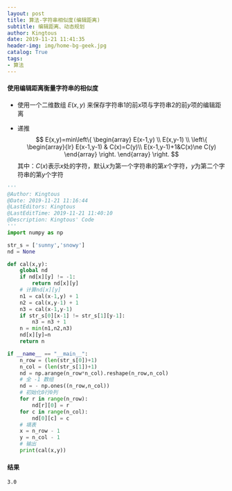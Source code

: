 ```yaml
---
layout: post
title: 算法-字符串相似度(编辑距离)
subtitle: 编辑距离、动态规划
author: Kingtous
date: 2019-11-21 11:41:35
header-img: img/home-bg-geek.jpg
catalog: True
tags:
- 算法
---
```


#### 使用编辑距离衡量字符串的相似度

- 使用一个二维数组 $E(x,y)$ 来保存字符串1的前$x$项与字符串2的前$y$项的编辑距离

- 递推
    $$
    E(x,y)=min\left\{
    \begin{array}
    E(x-1,y) \\
    E(x,y-1) \\
    \left\{
    \begin{array}{lr}
    E(x-1,y-1) & C(x)=C(y)\\
    E(x-1,y-1)+1&C(x)\ne C(y)
    \end{array}
    \right.
    \end{array}
    \right.
    $$
    其中：$C(x)$表示$x$处的字符，默认$x$为第一个字符串的第$x$个字符，$y$为第二个字符串的第$y$个字符

```python
'''
@Author: Kingtous
@Date: 2019-11-21 11:16:44
@LastEditors: Kingtous
@LastEditTime: 2019-11-21 11:40:10
@Description: Kingtous' Code
'''
import numpy as np

str_s = ['sunny','snowy']
nd = None

def cal(x,y):
    global nd
    if nd[x][y] != -1:
        return nd[x][y]
    # 计算nd[x][y]
    n1 = cal(x-1,y) + 1
    n2 = cal(x,y-1) + 1
    n3 = cal(x-1,y-1)
    if str_s[0][x-1] != str_s[1][y-1]:
        n3 = n3 + 1
    n = min(n1,n2,n3)
    nd[x][y]=n
    return n

if __name__ == "__main__":
    n_row = (len(str_s[0])+1)
    n_col = (len(str_s[1])+1)
    nd = np.arange(n_row*n_col).reshape(n_row,n_col)
    # 全 -1 数组
    nd = - np.ones((n_row,n_col))
    # 初始化0行0列
    for r in range(n_row):
        nd[r][0] = r
    for c in range(n_col):
        nd[0][c] = c
    # 填表
    x = n_row - 1
    y = n_col - 1
    # 输出
    print(cal(x,y))
```

#### 结果

```shell
3.0
```


